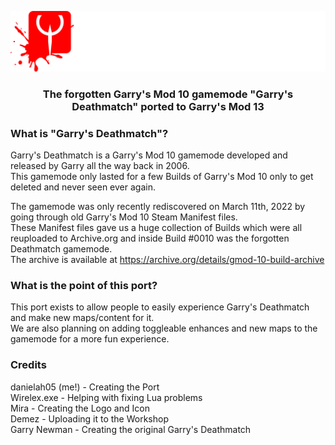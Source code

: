 <p align="center"><img src="sources/gmdm logo.png" alt="gmdm" width="700"/></p>
<h3 align="center">The forgotten Garry's Mod 10 gamemode "Garry's Deathmatch" ported to Garry's Mod 13</h3>

### What is "Garry's Deathmatch"?
Garry's Deathmatch is a Garry's Mod 10 gamemode developed and released by Garry all the way back in 2006.  
This gamemode only lasted for a few Builds of Garry's Mod 10 only to get deleted and never seen ever again.

The gamemode was only recently rediscovered on March 11th, 2022 by going through old Garry's Mod 10 Steam Manifest files.  
These Manifest files gave us a huge collection of Builds which were all reuploaded to Archive.org and inside Build #0010 was the forgotten Deathmatch gamemode.  
The archive is available at https://archive.org/details/gmod-10-build-archive

### What is the point of this port?
This port exists to allow people to easily experience Garry's Deathmatch and make new maps/content for it.  
We are also planning on adding toggleable enhances and new maps to the gamemode for a more fun experience.

### Credits
danielah05 (me!) - Creating the Port  
Wirelex.exe - Helping with fixing Lua problems  
Mira - Creating the Logo and Icon  
Demez - Uploading it to the Workshop  
Garry Newman - Creating the original Garry's Deathmatch
